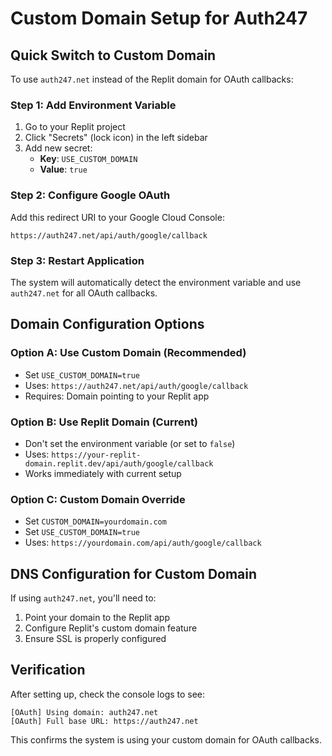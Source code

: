 # Custom Domain Setup for Auth247

## Quick Switch to Custom Domain

To use `auth247.net` instead of the Replit domain for OAuth callbacks:

### Step 1: Add Environment Variable
1. Go to your Replit project
2. Click "Secrets" (lock icon) in the left sidebar
3. Add new secret:
   - **Key**: `USE_CUSTOM_DOMAIN`
   - **Value**: `true`

### Step 2: Configure Google OAuth
Add this redirect URI to your Google Cloud Console:
```
https://auth247.net/api/auth/google/callback
```

### Step 3: Restart Application
The system will automatically detect the environment variable and use `auth247.net` for all OAuth callbacks.

## Domain Configuration Options

### Option A: Use Custom Domain (Recommended)
- Set `USE_CUSTOM_DOMAIN=true`
- Uses: `https://auth247.net/api/auth/google/callback`
- Requires: Domain pointing to your Replit app

### Option B: Use Replit Domain (Current)
- Don't set the environment variable (or set to `false`)
- Uses: `https://your-replit-domain.replit.dev/api/auth/google/callback`
- Works immediately with current setup

### Option C: Custom Domain Override
- Set `CUSTOM_DOMAIN=yourdomain.com`
- Set `USE_CUSTOM_DOMAIN=true`
- Uses: `https://yourdomain.com/api/auth/google/callback`

## DNS Configuration for Custom Domain

If using `auth247.net`, you'll need to:
1. Point your domain to the Replit app
2. Configure Replit's custom domain feature
3. Ensure SSL is properly configured

## Verification

After setting up, check the console logs to see:
```
[OAuth] Using domain: auth247.net
[OAuth] Full base URL: https://auth247.net
```

This confirms the system is using your custom domain for OAuth callbacks.